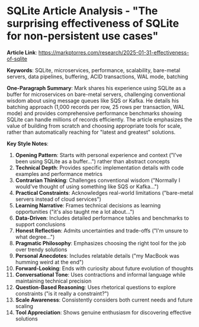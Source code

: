 # SQLite Article Analysis - "The surprising effectiveness of SQLite for non-persistent use cases"

**Article Link**: https://markptorres.com/research/2025-01-31-effectiveness-of-sqlite

**Keywords**: SQLite, microservices, performance, scalability, bare-metal servers, data pipelines, buffering, ACID transactions, WAL mode, batching

**One-Paragraph Summary**: 
Mark shares his experience using SQLite as a buffer for microservices on bare-metal servers, challenging conventional wisdom about using message queues like SQS or Kafka. He details his batching approach (1,000 records per row, 25 rows per transaction, WAL mode) and provides comprehensive performance benchmarks showing SQLite can handle millions of records efficiently. The article emphasizes the value of building from scratch and choosing appropriate tools for scale, rather than automatically reaching for "latest and greatest" solutions.

**Key Style Notes**:

1. **Opening Pattern**: Starts with personal experience and context ("I've been using SQLite as a buffer...") rather than abstract concepts
2. **Technical Depth**: Provides specific implementation details with code examples and performance metrics
3. **Contrarian Thinking**: Challenges conventional wisdom ("Normally I would've thought of using something like SQS or Kafka...")
4. **Practical Constraints**: Acknowledges real-world limitations ("bare-metal servers instead of cloud services")
5. **Learning Narrative**: Frames technical decisions as learning opportunities ("it's also taught me a lot about...")
6. **Data-Driven**: Includes detailed performance tables and benchmarks to support conclusions
7. **Honest Reflection**: Admits uncertainties and trade-offs ("I'm unsure to what degree...")
8. **Pragmatic Philosophy**: Emphasizes choosing the right tool for the job over trendy solutions
9. **Personal Anecdotes**: Includes relatable details ("my MacBook was humming weird at the end")
10. **Forward-Looking**: Ends with curiosity about future evolution of thoughts
11. **Conversational Tone**: Uses contractions and informal language while maintaining technical precision
12. **Question-Based Reasoning**: Uses rhetorical questions to explore constraints ("is it really a constraint?")
13. **Scale Awareness**: Consistently considers both current needs and future scaling
14. **Tool Appreciation**: Shows genuine enthusiasm for discovering effective solutions 